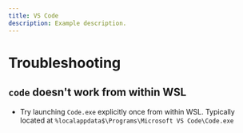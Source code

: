 ```yaml
---
title: VS Code
description: Example description.
---
```


# Troubleshooting
## `code` doesn't work from within WSL
* Try launching `Code.exe` explicitly once from within WSL. Typically located at `%localappdata$\Programs\Microsoft VS Code\Code.exe`

